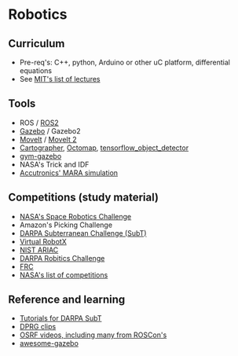 # Robotics

## Curriculum

* Pre-req's: C++, python, Arduino or other uC platform, differential equations
* See [MIT's list of lectures](http://robotics212.mit.edu/)

## Tools

* ROS / [ROS2](https://index.ros.org/doc/ros2/)
* [Gazebo](http://gazebosim.org/) / Gazebo2
* [MoveIt](https://moveit.ros.org/) / [MoveIt 2](https://github.com/acutronicrobotics/moveit2)
* [Cartographer](https://github.com/googlecartographer), [Octomap](https://octomap.github.io/), [tensorflow_object_detector](https://github.com/osrf/tensorflow_object_detector.git)
* [gym-gazebo](https://github.com/AcutronicRobotics/gym-gazebo2)
* NASA's Trick and IDF
* [Accutronics' MARA simulation](https://github.com/AcutronicRobotics/MARA)

## Competitions (study material)

* [NASA's Space Robotics Challenge](https://www.nasa.gov/directorates/spacetech/centennial_challenges/space_robotics/)
* Amazon's Picking Challenge
* [DARPA Subterranean Challenge (SubT)](https://www.darpa.mil/program/darpa-subterranean-challenge)
* [Virtual RobotX](https://bitbucket.org/osrf/vrx/wiki/documentation)
* [NIST ARIAC](https://www.nist.gov/el/intelligent-systems-division-73500/agile-robotics-industrial-automation-competition-ariac)
* [DARPA Robitics Challenge](https://www.darpa.mil/program/darpa-robotics-challenge)
* [FRC](https://www.firstinspires.org/robotics/frc)
* [NASA's list of competitions](https://robotics.nasa.gov/events/competitions.php)

## Reference and learning

* [Tutorials for DARPA SubT](https://bitbucket.org/osrf/subt/wiki/tutorials)
* [DPRG clips](https://www.youtube.com/user/DPRGclips)
* [OSRF videos, including many from ROSCon's](https://vimeo.com/osrfoundation)
* [awesome-gazebo](https://github.com/fkromer/awesome-gazebo)
